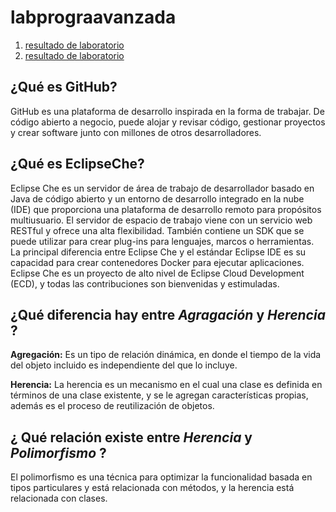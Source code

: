 # labprograavanzada

1. [resultado de laboratorio](https://ibb.co/nmBfMk)
2. [resultado de laboratorio](https://ibb.co/jj9NZ5)


## ¿Qué es GitHub?
  GitHub es una plataforma de desarrollo inspirada en la forma de trabajar. De código abierto a negocio, 
  puede alojar y revisar código, gestionar proyectos y crear software junto con millones de otros desarrolladores. 
  
## ¿Qué es EclipseChe?
  Eclipse Che es un servidor de área de trabajo de desarrollador basado en Java de código abierto y un entorno de desarrollo 
  integrado en la nube (IDE) que proporciona una plataforma de desarrollo remoto para propósitos multiusuario. 
  El servidor de espacio de trabajo viene con un servicio web RESTful y ofrece una alta flexibilidad. También contiene un SDK 
  que se puede utilizar para crear plug-ins para lenguajes, marcos o herramientas. La principal diferencia entre Eclipse Che y
  el estándar Eclipse IDE es su capacidad para crear contenedores Docker para ejecutar aplicaciones. Eclipse Che es un proyecto 
  de alto nivel de Eclipse Cloud Development (ECD), y todas las contribuciones son bienvenidas y estimuladas.
  
## ¿Qué diferencia hay entre *Agragación* y *Herencia* ?

 **Agregación:**
    Es un tipo de relación dinámica, en donde el tiempo de la vida del objeto incluido es independiente del que lo incluye. 
 
 **Herencia:**
    La herencia es un mecanismo en el cual una clase es definida en términos de una clase existente, y se le agregan características
    propias, además es el proceso de reutilización de objetos.
    
## ¿ Qué relación existe entre *Herencia* y *Polimorfismo* ?
   
   El polimorfismo es una técnica para optimizar la funcionalidad basada en tipos
   particulares y está relacionada con métodos, y la herencia está relacionada con clases.

